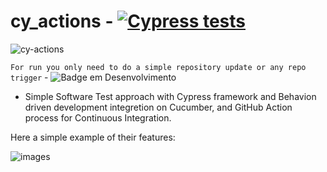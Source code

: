 # cy_actions - [![Cypress tests](https://github.com/carloseduardo1984/cy_actions/actions/workflows/manual.yml/badge.svg)](https://github.com/carloseduardo1984/cy_actions/actions/workflows/manual.yml)


![cy-actions](https://user-images.githubusercontent.com/33332202/174479162-71d2c902-3a0d-4cb7-a576-e76fc9e02c7e.jpg)

`For run you only need to do a simple repository update or any repo trigger` - ![Badge em Desenvolvimento](http://img.shields.io/static/v1?label=STATUS&message=%20CONCLUÍDO&color=GREEN&style=for-the-badge)

- Simple Software Test approach with Cypress framework and Behavion driven development integretion on Cucumber, 
and GitHub Action process for Continuous Integration.

Here a simple example of their features:

![images](https://user-images.githubusercontent.com/33332202/174479184-e01e9bc2-86e7-43ed-bd1c-ec346a1999fc.png)







